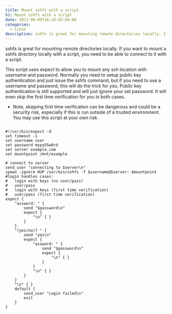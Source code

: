 ```yaml
---
title: Mount sshfs with a script
h1: Mount sshfs with a script
date: 2011-08-09T16:24:02-04:00
categories:
  - Linux
description: sshfs is great for mounting remote directories locally. If you want to mount a sshfs directory locally with a script, you need to be able to connect to it with a script.
---
```

sshfs is great for mounting remote directories locally. If you want to mount a sshfs directory locally with a script, you need to be able to connect to it with a script.

This script uses expect to allow you to mount any ssh location with username and password. Normally you need to setup public key authentication and just issue the sshfs command, but if you need to use a username and password, this will do the trick for you. Public key authentication is still supported and will just ignore your set password. It will even skip the first time verification for you in both cases.

* Note, skipping first time verification can be dangerous and could be a security risk, especially if this is run outside of a trusted environment. You may use this script at your own risk.

<pre><code language="bash">
#!/usr/bin/expect -d
set timeout -1
set username user
set password mypa55w0rd
set server example.com
set mountpoint /mnt/example

# connect to server
send_user "connecting to $server\n"
spawn -ignore HUP /usr/bin/sshfs -f $username@$server: $mountpoint
#login handles cases:
#   login with keys (no user/pass)
#   user/pass
#   login with keys (first time verification)
#   user/pass (first time verification)
expect {
	"assword: " {
		send "$password\n"
		expect {
			"\n" { }
		}
	}
	"(yes/no)? " {
		send "yes\n"
		expect {
			"assword: " {
				send "$password\n"
				expect {
					"\n" { }
				}
			}
			"\n" { }
		}
	}
	"\n" { }
	default {
		send_user "Login failed\n"
		exit
	}
}
</code></pre>
